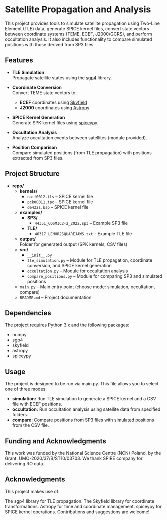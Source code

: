 # Satellite Propagation and Analysis

This project provides tools to simulate satellite propagation using Two-Line Element (TLE) data, generate SPICE kernel files, convert state vectors between coordinate systems (TEME, ECEF, J2000/GCRS), and perform occultation analysis. It also includes functionality to compare simulated positions with those derived from SP3 files.

## Features

- **TLE Simulation**  
  Propagate satellite states using the [sgp4](https://pypi.org/project/sgp4/) library.

- **Coordinate Conversion**  
  Convert TEME state vectors to:
  - **ECEF** coordinates using [Skyfield](https://rhodesmill.org/skyfield/)  
  - **J2000** coordinates using [Astropy](https://www.astropy.org/)

- **SPICE Kernel Generation**  
  Generate SPK kernel files using [spiceypy](https://pypi.org/project/spiceypy/).

- **Occultation Analysis**  
  Analyze occultation events between satellites (module provided).

- **Position Comparison**  
  Compare simulated positions (from TLE propagation) with positions extracted from SP3 files.

## Project Structure

- **repo/**
  - **kernels/**  
    - `naif0012.tls` – SPICE kernel file  
    - `pck00011.tpc` – SPICE kernel file  
    - `de432s.bsp` – SPICE kernel file
  - **examples/**
    - **SP3/**  
      - `44351_COSMIC2-2_2022.sp3` – Example SP3 file
    - **TLE/**  
      - `46317_LEMUR2SQUAREJAWS.txt` – Example TLE file
  - **output/**  
    Folder for generated output (SPK kernels, CSV files)
  - **src/**
    - `__init__.py` 
    - `tle_simulation.py` – Module for TLE propagation, coordinate conversion, and SPICE kernel generation
    - `occultation.py` – Module for occultation analysis
    - `compare_positions.py` – Module for comparing SP3 and simulated positions
  - `main.py` – Main entry point (choose mode: simulation, occultation, compare)
  - `README.md` – Project documentation

## Dependencies

The project requires Python 3.x and the following packages:

- numpy
- sgp4
- skyfield
- astropy
- spiceypy

## Usage

The project is designed to be run via main.py. This file allows you to select one of three modes:

- **simulation:** Run TLE simulation to generate a SPICE kernel and a CSV file with ECEF positions.
- **occultation:** Run occultation analysis using satellite data from specified folders.
- **compare:** Compare positions from SP3 files with simulated positions from the CSV file.

## Funding and Acknowledgments

This work was funded by the National Science Centre (NCN) Poland, by the Grant: UMO-2020/37/B/ST10/03703.
We thank SPIRE company for delivering RO data.

## Acknowledgments

This project makes use of:

The sgp4 library for TLE propagation.
The Skyfield library for coordinate transformations.
Astropy for time and coordinate management.
spiceypy for SPICE kernel operations.
Contributions and suggestions are welcome!

